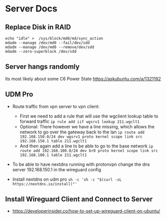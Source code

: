 # Server Docs

## Replace Disk in RAID

```shell
echo "idle" >  /sys/block/md0/md/sync_action 
mdadm --manage /dev/md0 --fail/dev/sdd
mdadm --manage /dev/md0 --remove/dev/sdd
mdadm --zero-superblock /dev/sdd
```

## Server hangs randomly

Its most likely about some C6 Power State
https://askubuntu.com/a/1321192

## UDM Pro

- Route traffic from vpn server to vpn client:
  - First we need to add a rule that will use the wgclient lookup table to forward traffic
  `ip rule add iif wgsrv1 lookup 211.wgclt1`
  - Optional: There however we have a line missing, which allows the network to go over the gateway back to the lan
  `ip route add 192.168.150.0/24 dev wgsrv1 proto kernel scope link src 192.168.150.1 table 211.wgclt1`
  - And then again add a line to be able to go to the base network
  `ip route add 192.168.100.0/24 dev br0 proto kernel scope link src 192.168.100.1 table 211.wgclt1`

- To be able to have nextdns running with protonvpn change the dns server 192.168.150.1 in the wireguard config

- Install nextdns on udm pro
  `sh -c 'sh -c "$(curl -sL https://nextdns.io/install)"'`

## Install Wireguard Client and Connect to Server

- https://developerinsider.co/how-to-set-up-wireguard-client-on-ubuntu/